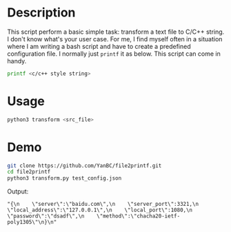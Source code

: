 # Description
This script perform a basic simple task: transform a text file to C/C++ string. I don't know what's your user case. For me, I find myself often in a situation where I am writing a bash script and have to create a predefined configuration file. I normally just ```printf``` it as below. This script can come in handy.
```bash 
printf <c/c++ style string>
```

# Usage
```bash
python3 transform <src_file>
```

# Demo
```bash
git clone https://github.com/YanBC/file2printf.git
cd file2printf
python3 transform.py test_config.json 
```

Output:
```
"{\n    \"server\":\"baidu.com\",\n    \"server_port\":3321,\n    \"local_address\":\"127.0.0.1\",\n    \"local_port\":1080,\n    \"password\":\"dsadf\",\n    \"method\":\"chacha20-ietf-poly1305\"\n}\n"
```